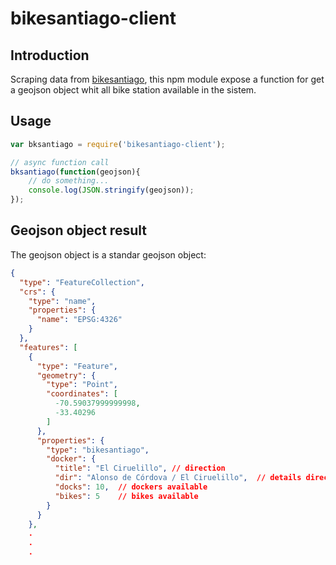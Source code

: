 # bikesantiago-client

## Introduction
Scraping data from [bikesantiago][1], this npm module expose a function for get a geojson object whit
all bike station  available in the sistem.

## Usage

```javascript
var bksantiago = require('bikesantiago-client');

// async function call
bksantiago(function(geojson){
    // do something...
    console.log(JSON.stringify(geojson));
});
```

## Geojson object result
The geojson object is a standar geojson object:
```json
{
  "type": "FeatureCollection",
  "crs": {
    "type": "name",
    "properties": {
      "name": "EPSG:4326"
    }
  },
  "features": [
    {
      "type": "Feature",
      "geometry": {
        "type": "Point",
        "coordinates": [
          -70.59037999999998,
          -33.40296
        ]
      },
      "properties": {
        "type": "bikesantiago",
        "docker": {
          "title": "El Ciruelillo", // direction
          "dir": "Alonso de Córdova / El Ciruelillo",  // details direction
          "docks": 10,  // dockers available
          "bikes": 5    // bikes available
        }
      }
    },
    .
    .
    .

```



[1]: "http://www.bikesantiago.cl/"
